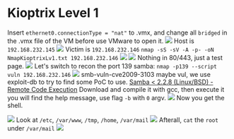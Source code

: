 # Kioptrix Level 1
Insert `ethernet0.connectionType = "nat"` to .vmx, and change all `bridged` in the .vmx file of the VM before use VMware to open it.
![](https://i.imgur.com/Q5fiSSv.png)
Host is `192.168.232.145`
![](https://i.imgur.com/pLd1dnk.png)
Victim is `192.168.232.146`
`nmap -sS -sV -A -p- -oN NmapKioptrixLv1.txt 192.168.232.146`
![](https://i.imgur.com/rfBbahj.png)
![](https://i.imgur.com/aW6i7O8.png)
Nothing in 80/443, just a test page.
![](https://i.imgur.com/fRQiCif.png)
Let's switch to recon the port 139 samba: `nmap -p139 --script vuln 192.168.232.146`
![](https://i.imgur.com/THu864x.png)
smb-vuln-cve2009-3103 maybe vul, we use exploit-db to try to find some PoC to use.
[Samba < 2.2.8 (Linux/BSD) - Remote Code Execution](https://www.exploit-db.com/exploits/10)
Download and compile it with gcc, then execute it you will find the help message, use flag `-b` with `0` argv.
![](https://i.imgur.com/siURRca.png)
Now you get the shell.

![](https://i.imgur.com/tnhZGPy.png)
Look at `/etc`, `/var/www`, `/tmp`, `/home`, `/var/mail`
![](https://i.imgur.com/sv63xS2.png)
Afterall, `cat` the `root` under `/var/mail`
![](https://i.imgur.com/6ksgkEr.png)

